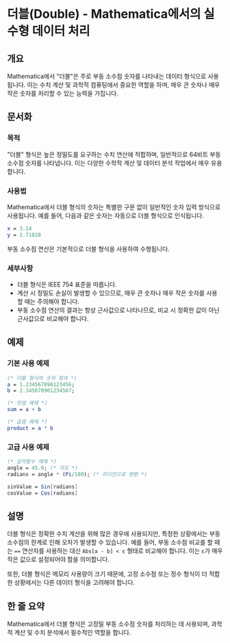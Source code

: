 <!--
Meta Description: # 더블(Double) - Mathematica에서의 실수형 데이터 처리 ## 개요 Mathematica에서 "더블"은 주로 부동 소수점 숫자를 나타내는 데이터 형식으로 사용됩니다. 이는 수치 계산 및 과학적 컴퓨팅에서 중요한 역할을 하며, 매우 큰 숫자나 매우 작은 ...
Meta Keywords: 소수점, 숫자를, 형식은, 합니다, 데이터
-->

# 더블(Double) - Mathematica에서의 실수형 데이터 처리

## 개요
Mathematica에서 "더블"은 주로 부동 소수점 숫자를 나타내는 데이터 형식으로 사용됩니다. 이는 수치 계산 및 과학적 컴퓨팅에서 중요한 역할을 하며, 매우 큰 숫자나 매우 작은 숫자를 처리할 수 있는 능력을 가집니다.

## 문서화

### 목적
"더블" 형식은 높은 정밀도를 요구하는 수치 연산에 적합하며, 일반적으로 64비트 부동 소수점 숫자를 나타냅니다. 이는 다양한 수학적 계산 및 데이터 분석 작업에서 매우 유용합니다.

### 사용법
Mathematica에서 더블 형식의 숫자는 특별한 구문 없이 일반적인 숫자 입력 방식으로 사용됩니다. 예를 들어, 다음과 같은 숫자는 자동으로 더블 형식으로 인식됩니다.

```mathematica
x = 3.14
y = 2.71828
```

부동 소수점 연산은 기본적으로 더블 형식을 사용하여 수행됩니다.

### 세부사항
- 더블 형식은 IEEE 754 표준을 따릅니다.
- 계산 시 정밀도 손실이 발생할 수 있으므로, 매우 큰 숫자나 매우 작은 숫자를 사용할 때는 주의해야 합니다.
- 부동 소수점 연산의 결과는 항상 근사값으로 나타나므로, 비교 시 정확한 값이 아닌 근사값으로 비교해야 합니다.

## 예제

### 기본 사용 예제
```mathematica
(* 더블 형식의 숫자 정의 *)
a = 1.234567890123456;
b = 2.345678901234567;

(* 덧셈 예제 *)
sum = a + b

(* 곱셈 예제 *)
product = a * b
```

### 고급 사용 예제
```mathematica
(* 삼각함수 예제 *)
angle = 45.0; (* 각도 *)
radians = angle * (Pi/180); (* 라디안으로 변환 *)

sinValue = Sin[radians]
cosValue = Cos[radians]
```

## 설명
더블 형식은 정확한 수치 계산을 위해 많은 경우에 사용되지만, 특정한 상황에서는 부동 소수점의 한계로 인해 오차가 발생할 수 있습니다. 예를 들어, 부동 소수점 비교를 할 때는 `==` 연산자를 사용하는 대신 `Abs[a - b] < ε` 형태로 비교해야 합니다. 이는 `ε`가 매우 작은 값으로 설정되어야 함을 의미합니다.

또한, 더블 형식은 메모리 사용량이 크기 때문에, 고정 소수점 또는 정수 형식이 더 적합한 상황에서는 다른 데이터 형식을 고려해야 합니다.

## 한 줄 요약
Mathematica에서 더블 형식은 고정밀 부동 소수점 숫자를 처리하는 데 사용되며, 과학적 계산 및 수치 분석에서 필수적인 역할을 합니다.